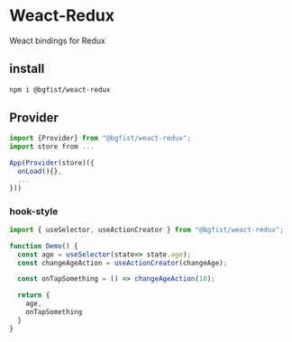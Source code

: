 # Weact-Redux
Weact bindings for Redux

## install
```bash
npm i @bgfist/weact-redux
```
## Provider
```ts
import {Provider} from "@bgfist/weact-redux";
import store from ...

App(Provider(store)({
  onLoad(){},
  ...
}))
```

### hook-style
```ts
import { useSelector, useActionCreator } from "@bgfist/weact-redux";

function Demo() {
  const age = useSelector(state=> state.age);
  const changeAgeAction = useActionCreator(changeAge);

  const onTapSomething = () => changeAgeAction(10);

  return {
    age,
    onTapSomething
  }
}
```